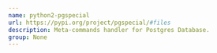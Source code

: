 ```yaml
---
name: python2-pgspecial
url: https://pypi.org/project/pgspecial/#files
description: Meta-commands handler for Postgres Database.
group: None
---
```

